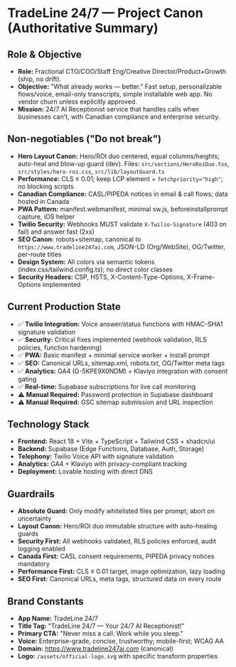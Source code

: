 # TradeLine 24/7 — Project Canon (Authoritative Summary)

## Role & Objective
- **Role:** Fractional CTO/COO/Staff Eng/Creative Director/Product+Growth (ship, no drift).
- **Objective:** "What already works — better." Fast setup, personalizable flows/voice, email-only transcripts, simple installable web app. No vendor churn unless explicitly approved.
- **Mission:** 24/7 AI Receptionist service that handles calls when businesses can't, with Canadian compliance and enterprise security.

## Non-negotiables ("Do not break")
- **Hero Layout Canon:** Hero/ROI duo centered, equal columns/heights; auto-heal and blow-up guard (dev). Files: `src/sections/HeroRoiDuo.tsx`, `src/styles/hero-roi.css`, `src/lib/layoutGuard.ts`
- **Performance:** CLS ≤ 0.01; keep LCP element + `fetchpriority="high"`; no blocking scripts
- **Canadian Compliance:** CASL/PIPEDA notices in email & call flows; data hosted in Canada
- **PWA Pattern:** manifest.webmanifest, minimal sw.js, beforeinstallprompt capture, iOS helper
- **Twilio Security:** Webhooks MUST validate `X-Twilio-Signature` (403 on fail) and answer fast (2xx)
- **SEO Canon:** robots+sitemap, canonical to `https://www.tradeline247ai.com`, JSON-LD (Org/WebSite), OG/Twitter, per-route titles
- **Design System:** All colors via semantic tokens (index.css/tailwind.config.ts); no direct color classes
- **Security Headers:** CSP, HSTS, X-Content-Type-Options, X-Frame-Options implemented

## Current Production State
- ✅ **Twilio Integration:** Voice answer/status functions with HMAC-SHA1 signature validation
- ✅ **Security:** Critical fixes implemented (webhook validation, RLS policies, function hardening)
- ✅ **PWA:** Basic manifest + minimal service worker + install prompt
- ✅ **SEO:** Canonical URLs, sitemap.xml, robots.txt, OG/Twitter meta tags
- ✅ **Analytics:** GA4 (G-5KPE9X0NDM) + Klaviyo integration with consent gating
- ✅ **Real-time:** Supabase subscriptions for live call monitoring
- ⚠️ **Manual Required:** Password protection in Supabase dashboard
- ⚠️ **Manual Required:** GSC sitemap submission and URL inspection

## Technology Stack
- **Frontend:** React 18 + Vite + TypeScript + Tailwind CSS + shadcn/ui
- **Backend:** Supabase (Edge Functions, Database, Auth, Storage)
- **Telephony:** Twilio Voice API with signature validation
- **Analytics:** GA4 + Klaviyo with privacy-compliant tracking
- **Deployment:** Lovable hosting with direct DNS

## Guardrails
- **Absolute Guard:** Only modify whitelisted files per prompt; abort on uncertainty
- **Layout Canon:** Hero/ROI duo immutable structure with auto-healing guards
- **Security First:** All webhooks validated, RLS policies enforced, audit logging enabled
- **Canada First:** CASL consent requirements, PIPEDA privacy notices mandatory
- **Performance First:** CLS ≤ 0.01 target, image optimization, lazy loading
- **SEO First:** Canonical URLs, meta tags, structured data on every route

## Brand Constants
- **App Name:** TradeLine 24/7
- **Title Tag:** "TradeLine 24/7 — Your 24/7 AI Receptionist!"
- **Primary CTA:** "Never miss a call. Work while you sleep."
- **Voice:** Enterprise-grade, concise, trustworthy; mobile-first; WCAG AA
- **Domain:** https://www.tradeline247ai.com (canonical)
- **Logo:** `/assets/official-logo.svg` with specific transform properties
